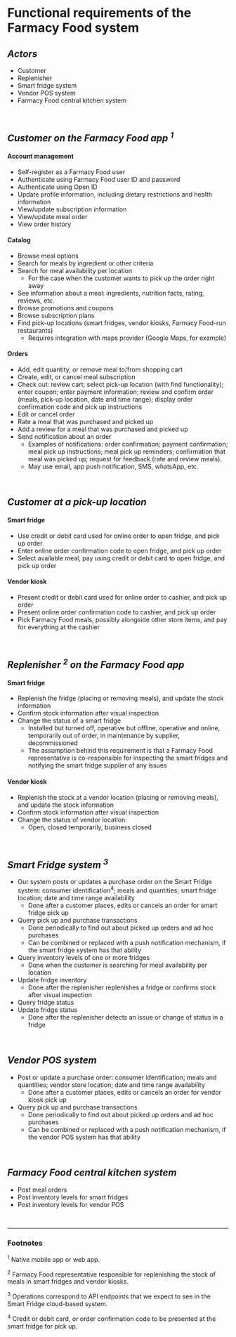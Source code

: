 # Functional requirements of the Farmacy Food system

## ***Actors***
- Customer
- Replenisher
- Smart fridge system
- Vendor POS system
- Farmacy Food central kitchen system 
<br>

## ***Customer on the Farmacy Food app <sup>1</sup>***
#### Account management 
- Self-register as a Farmacy Food user
- Authenticate using Farmacy Food user ID and password
- Authenticate using Open ID
- Update profile information, including dietary restrictions and health information
- View/update subscription information
- View/update meal order
- View order history
#### Catalog 
- Browse meal options
- Search for meals by ingredient or other criteria
- Search for meal availability per location
    - For the case when the customer wants to pick up the order right away
- See information about a meal: ingredients, nutrition facts, rating, reviews, etc. 
- Browse promotions and coupons 
- Browse subscription plans 
- Find pick-up locations (smart fridges, vendor kiosks, Farmacy Food-run restaurants)
    - Requires integration with maps provider (Google Maps, for example)
#### Orders 
- Add, edit quantity, or remove meal to/from shopping cart
- Create, edit, or cancel meal subscription
- Check out: review cart; select pick-up location (with find functionality); enter coupon; enter payment information; review and confirm order (meals, pick-up location, date and time range); display order confirmation code and pick up instructions
- Edit or cancel order 
- Rate a meal that was purchased and picked up
- Add a review for a meal that was purchased and picked up
- Send notification about an order 
    - Examples of notifications: order confirmation; payment confirmation; meal pick up instructions; meal pick up reminders; confirmation that meal was picked up; request for feedback (rate and review meals).
    - May use email, app push notification, SMS, whatsApp, etc.

<br>


## ***Customer at a pick-up location***
#### Smart fridge
- Use credit or debit card used for online order to open fridge, and pick up order
- Enter online order confirmation code to open fridge, and pick up order
- Select available meal, pay using credit or debit card to open fridge, and pick up order
#### Vendor kiosk
- Present credit or debit card used for online order to cashier, and pick up order
- Present online order confirmation code to cashier, and pick up order
- Pick Farmacy Food meals, possibly alongside other store items, and pay for everything at the cashier
<br>

## ***Replenisher <sup>2</sup> on the Farmacy Food app***
#### Smart fridge
- Replenish the fridge (placing or removing meals), and update the stock information
- Confirm stock information after visual inspection
- Change the status of a smart fridge
    - Installed but turned off, operative but offline, operative and online, temporarily out of order, in maintenance by supplier, decommissioned
    - The assumption behind this requirement is that a Farmacy Food representative is co-responsible for inspecting the smart fridges and notifying the smart fridge supplier of any issues
#### Vendor kiosk
- Replenish the stock at a vendor location (placing or removing meals), and update the stock information
- Confirm stock information after visual inspection
- Change the status of vendor location:
    - Open, closed temporarily, business closed
<br>

## ***Smart Fridge system <sup>3</sup>***
- Our system posts or updates a purchase order on the Smart Fridge system: consumer identification<sup>4</sup>; meals and quantities; smart fridge location; date and time range availability
    - Done after a customer places, edits or cancels an order for smart fridge pick up
- Query pick up and purchase transactions 
    - Done periodically to find out about picked up orders and ad hoc purchases
    - Can be combined or replaced with a push notification mechanism, if the smart fridge system has that ability
- Query inventory levels of one or more fridges
    - Done when the customer is searching for meal availability per location
- Update fridge inventory 
    - Done after the replenisher replenishes a fridge or confirms stock after visual inspection
- Query fridge status
- Update fridge status
    - Done after the replenisher detects an issue or change of status in a fridge
<br>

## ***Vendor POS system***
- Post or update a purchase order: consumer identification; meals and quantities; vendor store location; date and time range availability 
    - Done after a customer places, edits or cancels an order for vendor kiosk pick up
- Query pick up and purchase transactions 
    - Done periodically to find out about picked up orders and ad hoc purchases
    - Can be combined or replaced with a push notification mechanism, if the vendor POS system has that ability
<br>

## ***Farmacy Food central kitchen system***
- Post meal orders
- Post inventory levels for smart fridges
- Post inventory levels for vendor POS

<br>

---------------------

### Footnotes
<p><sup>1</sup> Native mobile app or web app.</p>
<p><sup>2</sup> Farmacy Food representative responsible for replenishing the stock of meals in smart fridges and vendor kiosks.</p>
<p><sup>3</sup> Operations correspond to API endpoints that we expect to see in the Smart Fridge cloud-based system.</p>
<p><sup>4</sup> Credit or debit card, or order confirmation code to be presented at the smart fridge for pick up.</p>






